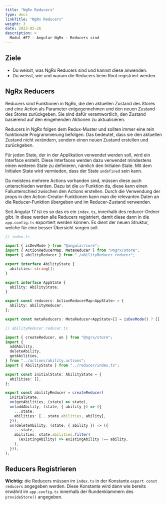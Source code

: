 ```yaml
---
title: "NgRx Reducers"
type: docs
linkTitle: "NgRx Reducers"
weight: 3
date: 2023-05-26
description: >
  Modul #F7 - Angular NgRx - Reducers sind
---
```


## Ziele

- Du weisst, was NgRx Reducers sind und kannst diese anwenden.
- Du weisst, wie und warum die Reducers beim Root registriert werden.

## NgRx Reducers

Reducers sind Funktionen in NgRx, die den aktuellen Zustand des Stores und eine Action als Parameter entgegennehmen und den neuen Zustand des Stores zurückgeben. Sie sind dafür verantwortlich, den Zustand basierend auf den eingehenden Aktionen zu aktualisieren.

Reducers in NgRx folgen dem Redux-Muster und sollten immer eine rein funktionale Programmierung befolgen. Das bedeutet, dass sie den aktuellen Zustand nicht verändern, sondern einen neuen Zustand erstellen und zurückgeben.

Für jeden State, der in der Applikation verwendet werden soll, wird ein Interface erstellt. Diese Interfaces werden dazu verwendet mindestens einen weiteren State zu definieren, nämlich den Initialen State. Mit dem Initialen State wird vermieden, dass der State `undefined` sein kann.

Da meistens mehrere Actions vorhanden sind, müssen diese auch unterschieden werden. Dazu ist die `on`-Funktion da, diese kann einen Fallunterschied zwischen den Actions erstellen. Durch die Verwendung der props in den Action-Creator-Funktionen kann man die relevanten Daten an die Reducer-Funktion übergeben und im Reducer-Zustand verwenden.

Seit Angular 17 ist es so das es ein `index.ts`, innerhalb des reducer-Ordner gibt. In diese werden alle Reducers registriert, damit diese dann in die `app.config.ts` exportiert werden können. Es dient der neuen Struktur, welche für eine besser Übersicht sorgen soll.

```typescript
// index.ts

import { isDevMode } from "@angular/core";
import { ActionReducerMap, MetaReducer } from "@ngrx/store";
import { abilityReducer } from "./abilityReducer.reducer";

export interface AbilityState {
  abilities: string[];
}

export interface AppState {
  ability: AbilityState;
}

export const reducers: ActionReducerMap<AppState> = {
  ability: abilityReducer,
};

export const metaReducers: MetaReducer<AppState>[] = isDevMode() ? [] : [];
```

```typescript
// abilityReducer.reducer.ts

import { createReducer, on } from "@ngrx/store";
import {
  addAbility,
  deleteAbility,
  getAbilities,
} from "../actions/ability.actions";
import { AbilityState } from "../reducer/index.ts";

export const initialState: AbilityState = {
  abilities: [],
};

export const abilityReducer = createReducer(
  initialState,
  on(getAbilities, (state) => state),
  on(addAbility, (state, { ability }) => ({
    ...state,
    abilities: [...state.abilities, ability],
  })),
  on(deleteAbility, (state, { ability }) => ({
    ...state,
    abilities: state.abilities.filter(
      (existingAbility) => existingAbility !== ability,
    ),
  })),
);
```

## Reducers Registrieren

**Wichtig:** die Reducers müssen im `index.ts` in der Konstante `export const reducers` angegeben werden. Diese Konstante wird dann wie bereits erwähnt im `app.config.ts` innerhalb der Rundenklammern des `provideStore()` angegeben.
